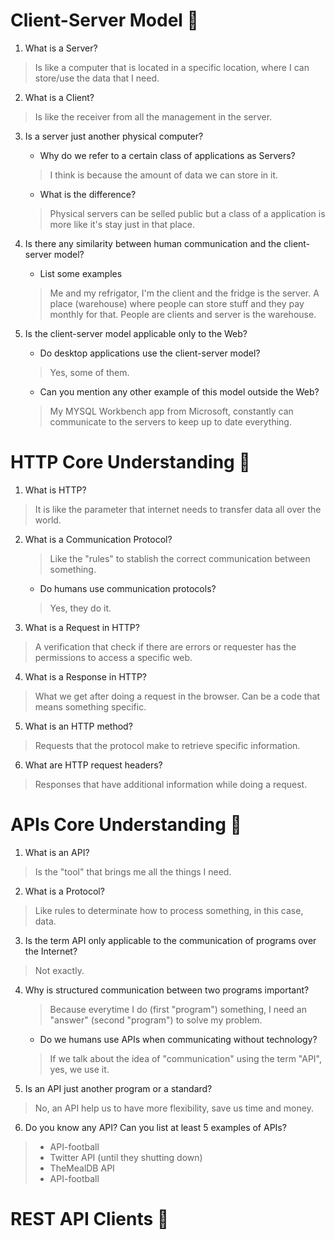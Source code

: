 # Client-Server Model 🧠
1. What is a Server?
> Is like a computer that is located in a specific location, where I can store/use the data that I need.

2. What is a Client?
> Is like the receiver from all the management in the server.

3. Is a server just another physical computer?
    - Why do we refer to a certain class of applications as Servers?
    > I think is because the amount of data we can store in it.
    
    - What is the difference?
    > Physical servers can be selled public but a class of a application is more like it's stay just in that place.

4. Is there any similarity between human communication and the client-server model?
    - List some examples
    > Me and my refrigator, I'm the client and the fridge is the server.
    > A place (warehouse) where people can store stuff and they pay monthly for that. People are clients and server is the warehouse.

5. Is the client-server model applicable only to the Web?
    - Do desktop applications use the client-server model?
    > Yes, some of them.

    - Can you mention any other example of this model outside the Web?
    > My MYSQL Workbench app from Microsoft, constantly can communicate to the servers to keep up to date everything.


# HTTP Core Understanding 🧠
1. What is HTTP?
> It is like the parameter that internet needs to transfer data all over the world.

2. What is a Communication Protocol?
    > Like the "rules" to stablish the correct communication between something.

    - Do humans use communication protocols?
    > Yes, they do it.

3. What is a Request in HTTP?
> A verification that check if there are errors or requester has the permissions to access a specific web.

4. What is a Response in HTTP?
> What we get after doing a request in the browser. Can be a code that means something specific.

5. What is an HTTP method?
> Requests that the protocol make to retrieve specific information.

6. What are HTTP request headers?
> Responses that have additional information while doing a request.

# APIs Core Understanding 🧠
1. What is an API?
> Is the "tool" that brings me all the things I need.

2. What is a Protocol?
> Like rules to determinate how to process something, in this case, data.

3. Is the term API only applicable to the communication of programs over the Internet?
> Not exactly.

4. Why is structured communication between two programs important?
    > Because everytime I do (first "program") something, I need an "answer" (second "program") to solve my problem.

    - Do we humans use APIs when communicating without technology?
    > If we talk about the idea of "communication" using the term "API", yes, we use it.

5. Is an API just another program or a standard?
> No, an API help us to have more flexibility, save us time and money.

6. Do you know any API? Can you list at least 5 examples of APIs?
> * API-football
> * Twitter API (until they shutting down)
> * TheMealDB API
> * API-football

# REST API Clients 🧠
